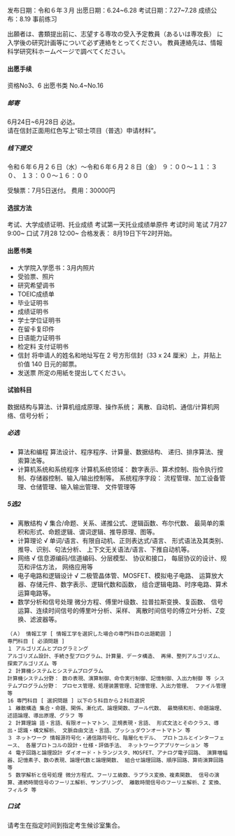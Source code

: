 

发布日期：令和６年３月
出愿日期：6.24~6.28
考试日期：7.27~7.28
成绩公布：8.19
事前练习

出願者は、書類提出前に、志望する専攻の受入予定教員（あるいは専攻長） に入学後の研究計画等について必ず連絡をとってください。 教員連絡先は、情報科学研究科ホームページで調べてください。
#### 出愿手续
资格No3、6
出愿书类 No.4~No.16  
##### 邮寄
 6月24日~6月28日 必达。   
请在信封正面用红色写上“硕士项目（普选）申请材料”。
##### 线下提交
令和６年６月２６日（水）～令和６年６月２８日（金） ９：００～１１：３０、 １３：００～１６：００

受験票：7月5日送付。
费用：30000円
#### 选拔方法
考试、大学成绩证明、托业成绩
考试第一天托业成绩单原件
考试时间
笔试 7月27 9:00~
口试 7月28 12:00~
合格发表： 8月19日下午2时开始。
#### 出愿书类
+ 大学院入学愿书：3月内照片
+ 受验票、照片
+ 研究希望调书  
+ TOEIC成绩单
+ 毕业证明书
+ 成绩证明书
+ 学士学位证明书
+ 在留卡复印件
+ 日语能力证明书
+ 检定料 支付证明书
+ 信封    将申请人的姓名和地址写在 2 号方形信封（33 x 24 厘米）上，并贴上价值 140 日元的邮票。
+ 发送票   所定の用紙を提出してください。
#### 试验科目
数据结构与算法、计算机组成原理、操作系统；  离散、自动机、通信/计算机网络、信号分析；
##### 必选
+ 算法和编程
算法设计、程序程序、计算量、数据结构、
递归、排序算法、搜索算法等。
+ 计算机系统和系统程序
 计算机系统领域：
数字表示、算术控制、指令执行控制、存储器控制、输入/输出控制等。
系统程序字段：
流程管理、加工设备管理、仓储管理、输入输出管理、
文件管理等
##### 5选2
+ 离散结构 √
 集合/命题、关系、递推公式、逻辑函数、布尔代数、
最简单的乘积和形式、命题逻辑、谓词逻辑、推导原理、图等。
+ 计算理论 √
单词/语言、有限自动机、正则表达式/语言、
形式语法及其类别、推导、识别、句法分析、
上下文无关语法/语言、下推自动机等。
+ 网络  √
信息源编码/信道编码、分层模型、
协议和接口，
每层协议的设计、规范和评估方法，
网络应用等
+ 电子电路和逻辑设计 √
二极管晶体管、MOSFET、模拟电子电路、
运算放大器、存储元件、数字表示、逻辑代数和函数，
组合逻辑电路、时序电路、算术运算电路等。
+ 数学分析和信号处理
微分方程、傅里叶级数、拉普拉斯变换、复函数、
信号运算、连续时间信号的傅里叶分析、采样、
离散时间信号的傅立叶分析、Z变换、滤波器等。 
```
（Ａ） 情報工学 [ 情報工学を選択した場合の専門科目の出題範囲 ] 
専門科目 [ 必須問題 ] 
１ アルゴリズムとプログラミング 
アルゴリズム設計、手続き型プログラム、計算量、データ構造、 再帰、整列アルゴリズム、探索アルゴリズム 等 
２ 計算機システムとシステムプログラム 
計算機システム分野： 数の表現、演算制御、命令実行制御、記憶制御、入出力制御 等 システムプログラム分野： プロセス管理、処理装置管理、記憶管理、入出力管理、 ファイル管理 等 
16 専門科目 [ 選択問題 ] 以下の５科目から２科目選択 
１ 離散構造 集合・命題、関係、漸化式、論理関数、ブール代数、 最簡積和形、命題論理、述語論理、導出原理、グラフ 等 
２ 計算理論 語・言語、有限オートマトン、正規表現・言語、 形式文法とそのクラス、導出・認識・構文解析、 文脈自由文法・言語、プッシュダウンオートマトン 等 
３ ネットワーク 情報源符号化・通信路符号化、階層化モデル、 プロトコルとインターフェース、 各層プロトコルの設計・仕様・評価手法、 ネットワークアプリケーション 等 
４ 電子回路と論理設計 ダイオード・トランジスタ、MOSFET、アナログ電子回路、 演算増幅器、記憶素子、数の表現、論理代数と論理関数、 組合せ論理回路、順序回路、算術演算回路 等 
５ 数学解析と信号処理 微分方程式、フーリエ級数、ラプラス変換、複素関数、 信号の演算、連続時間信号のフーリエ解析、サンプリング、 離散時間信号のフーリエ解析、Z 変換、フィルタ 等
```
##### 口试
请考生在指定时间到指定考生候诊室集合。